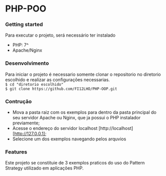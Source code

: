 # PHP-POO
### Getting started  
Para executar o projeto, será necessário ter instalado
- PHP: 7^
- Apache/Nginx
### Desenvolvimento
Para iniciar o projeto é necessario somente clonar o repositorio no diretorio escolhido e realizar as configurações necessarias.  
`$ cd "diretorio escolhido"`  
`$ git clone https://github.com/FI12LHO/PHP-OOP.git`  
### Contrução
- Mova a pasta raiz com os exemplos para dentro da pasta principal do seu servidor Apache ou Nginx, que ja possui o PHP instalador previamente;
- Acesse o endereço do servidor localhost [http://localhost] [http://127.0.0.1];
- Selecione um dos exemplos navegando pelos arquvios
### Features
Este projeto se constituie de 3 exemplos praticos do uso do Pattern Strategy utilizado em aplicações PHP.
